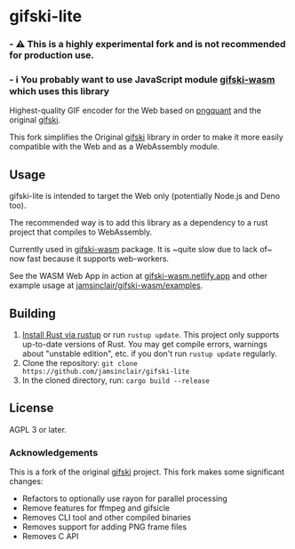 # gifski-lite

### - ⚠️ This is a highly experimental fork and is not recommended for production use.
### - ℹ️ You probably want to use JavaScript module [gifski-wasm](https://github.com/jamsinclair/gifski-wasm) which uses this library

Highest-quality GIF encoder for the Web based on [pngquant](https://pngquant.org) and the original [gifski](https://github.com/ImageOptim/gifski).

This fork simplifies the Original [gifski](https://gif.ski) library in order to make it more easily compatible with the Web and as a WebAssembly module.

## Usage

gifski-lite is intended to target the Web only (potentially Node.js and Deno too).

The recommended way is to add this library as a dependency to a rust project that compiles to WebAssembly.

Currently used in [gifski-wasm](https://github.com/jamsinclair/gifski-wasm) package. It is ~quite slow due to lack of~ now fast because it supports web-workers.

See the WASM Web App in action at [gifski-wasm.netlify.app](https://gifski-wasm.netlify.app) and other example usage at [jamsinclair/gifski-wasm/examples](https://github.com/jamsinclair/gifski-wasm/tree/main/examples).

## Building

1. [Install Rust via rustup](https://www.rust-lang.org/en-US/install.html) or run `rustup update`. This project only supports up-to-date versions of Rust. You may get compile errors, warnings about "unstable edition", etc. if you don't run `rustup update` regularly.
2. Clone the repository: `git clone https://github.com/jamsinclair/gifski-lite`
3. In the cloned directory, run: `cargo build --release`

## License

AGPL 3 or later.

### Acknowledgements
This is a fork of the original [gifski](https://github.com/ImageOptim/gifski) project. This fork makes some significant changes:
- Refactors to optionally use rayon for parallel processing
- Remove features for ffmpeg and gifsicle
- Removes CLI tool and other compiled binaries
- Removes support for adding PNG frame files
- Removes C API

